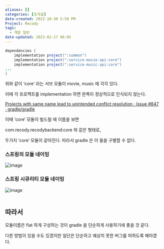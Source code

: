 ```yaml
---
aliases: []
categories: [조각글]
date-created: 2022-10-30 5:58 PM
Project: Recody
tags:
  - 개발 일반
date-updated: 2023-02-27 06:05
---
```


```java
dependencies {
    implementation project(":common")
    implementation project(":service-movie-api:core")
    implementation project(":service-music-api:core")
...
}
```

위와 같이 ‘core’ 라는 서브 모듈이 movie, music 에 각각 있다.

이때 각 프로젝트를 implementation 하면 한쪽이 정상적으로 인식되지 않는다.

[Projects with same name lead to unintended conflict resolution · Issue #847 · gradle/gradle](https://github.com/gradle/gradle/issues/847#issuecomment-262078306)

이때 ‘core’ 모듈이 빌드될 때 이름을 보면

com.recody.recodybackend:core 와 같은 형태로,

두가지 ‘core’ 모듈이 같아진다. 따라서 gradle 은 이 둘을 구별할 수 없다.

### 스프링의 모듈 네이밍

![image](https://s3.ap-northeast-2.amazonaws.com/donkeyadonkey-assets/img/f8669c363d7d90e99554eaadfa106a13.png)

### 스프링 시큐리티 모듈 네이밍

![image](https://s3.ap-northeast-2.amazonaws.com/donkeyadonkey-assets/img/b13b5ee8cc20ef98fe87cd2e23fe94cd.png)
<br><br>
## 따라서

모듈이름은 flat 하게 구성하는 것이 gradle 을 단순하게 사용하기에 좋을 것 같다.

다른 방법이 있을 수도 있겠지만 일단은 단순하고 예상치 못한 버그를 피하도록 해야겠다.
